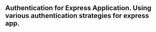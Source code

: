 ## Authentication for Express Application. Using various authentication strategies for express app.
